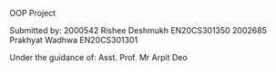 OOP Project

Submitted by:
2000542 Rishee Deshmukh EN20CS301350
2002685 Prakhyat Wadhwa EN20CS301301

Under the guidance of: 
Asst. Prof. Mr Arpit Deo
